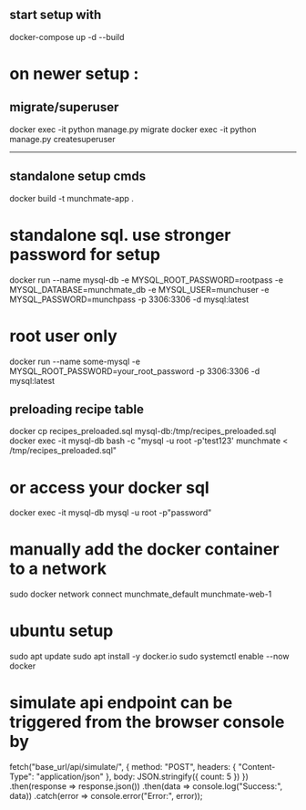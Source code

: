 ## start setup with
docker-compose up -d --build
# on newer setup : 
## migrate/superuser
docker exec -it <django-container-id> python manage.py migrate
docker exec -it <django-container-id> python manage.py createsuperuser


-------------
## standalone setup cmds
docker build -t munchmate-app .

# standalone sql. use stronger password for setup
docker run --name mysql-db -e MYSQL_ROOT_PASSWORD=rootpass -e MYSQL_DATABASE=munchmate_db -e MYSQL_USER=munchuser -e MYSQL_PASSWORD=munchpass -p 3306:3306 -d mysql:latest

# root user only
docker run --name some-mysql -e MYSQL_ROOT_PASSWORD=your_root_password -p 3306:3306 -d mysql:latest


## preloading recipe table
docker cp recipes_preloaded.sql mysql-db:/tmp/recipes_preloaded.sql
docker exec -it mysql-db bash -c "mysql -u root -p'test123' munchmate < /tmp/recipes_preloaded.sql"


# or access your docker sql
docker exec -it mysql-db mysql -u root -p"password"

# manually add the docker container to a network
sudo docker network connect munchmate_default munchmate-web-1



# ubuntu setup
sudo apt update
sudo apt install -y docker.io
sudo systemctl enable --now docker


# simulate api endpoint can be triggered from the browser console by
fetch("base_url/api/simulate/", {
    method: "POST",
    headers: {
        "Content-Type": "application/json"
    },
    body: JSON.stringify({
        count: 5
    })
})
.then(response => response.json())
.then(data => console.log("Success:", data))
.catch(error => console.error("Error:", error));